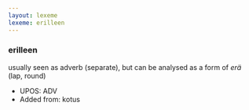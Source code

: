```yaml
---
layout: lexeme
lexeme: erilleen
---
```


###  erilleen

usually seen as adverb (separate), but can be analysed as a form of *erä* (lap, round)
* UPOS:  ADV
* Added from:  kotus

